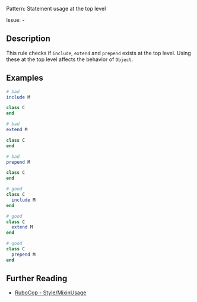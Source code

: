 Pattern: Statement usage at the top level

Issue: -

## Description

This rule checks if `include`, `extend` and `prepend` exists at the top level. Using these at the top level affects the behavior of `Object`.

## Examples

```ruby
# bad
include M

class C
end

# bad
extend M

class C
end

# bad
prepend M

class C
end

# good
class C
  include M
end

# good
class C
  extend M
end

# good
class C
  prepend M
end
```

## Further Reading

* [RuboCop - Style/MixinUsage](https://rubocop.readthedocs.io/en/latest/cops_style/#stylemixinusage)
